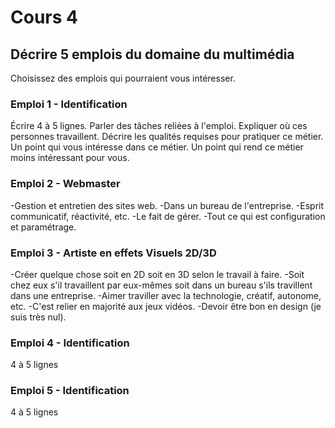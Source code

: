 # Cours 4
## Décrire 5 emplois du domaine du multimédia
Choisissez des emplois qui pourraient vous intéresser. 

### Emploi 1 - Identification
Écrire 4 à 5 lignes. Parler des tâches reliées à l'emploi. Expliquer où ces personnes travaillent. Décrire les qualités requises pour pratiquer ce métier. Un point qui vous intéresse dans ce métier. Un point qui rend ce métier moins intéressant pour vous.  

### Emploi 2 - Webmaster
-Gestion et entretien des sites web.
-Dans un bureau de l'entreprise.
-Esprit communicatif, réactivité, etc.
-Le fait de gérer.
-Tout ce qui est configuration et paramétrage.

### Emploi 3 - Artiste en effets Visuels 2D/3D
-Créer quelque chose soit en 2D soit en 3D selon le travail à faire.
-Soit chez eux s'il travaillent par eux-mêmes soit dans un bureau s'ils travillent dans une entreprise.
-Aimer traviller avec la technologie, créatif, autonome, etc.
-C'est relier en majorité aux jeux vidéos.
-Devoir être bon en design (je suis très nul).

### Emploi 4 - Identification
4 à 5 lignes

### Emploi 5 - Identification
4 à 5 lignes


